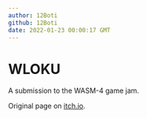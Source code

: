 ```yaml
---
author: 12Boti
github: 12Boti
date: 2022-01-23 00:00:17 GMT
---
```


# WLOKU

A submission to the WASM-4 game jam.

Original page on [itch.io](https://12boti.itch.io/wloku).
